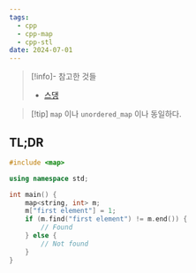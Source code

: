 ```yaml
---
tags:
  - cpp
  - cpp-map
  - cpp-stl
date: 2024-07-01
---
```

> [!info]- 참고한 것들
> - [스댕](https://stackoverflow.com/a/1939971)

> [!tip] `map` 이나 `unordered_map` 이나 동일하다.

## TL;DR

```cpp
#include <map>

using namespace std;

int main() {
	map<string, int> m;
	m["first element"] = 1;
	if (m.find("first element") != m.end()) {
		// Found
	} else {
		// Not found
	}
}
```

